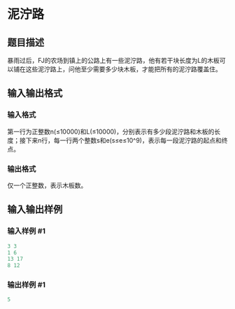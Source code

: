 # 泥泞路

## 题目描述

暴雨过后，FJ的农场到镇上的公路上有一些泥泞路，他有若干块长度为L的木板可以铺在这些泥泞路上，问他至少需要多少块木板，才能把所有的泥泞路覆盖住。

## 输入输出格式

### 输入格式

第一行为正整数n(≤10000)和L(≤10000)，分别表示有多少段泥泞路和木板的长度；接下来n行，每一行两个整数s和e(s≤e≤10^9)，表示每一段泥泞路的起点和终点。

### 输出格式

仅一个正整数，表示木板数。

## 输入输出样例

### 输入样例 #1

```cpp
3 3
1 6
13 17
8 12
```


### 输出样例 #1

```cpp
5
```


